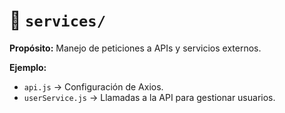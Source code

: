 # 📁 `services/`

**Propósito:**
Manejo de peticiones a APIs y servicios externos.

**Ejemplo:**

- `api.js` → Configuración de Axios.
- `userService.js` → Llamadas a la API para gestionar usuarios.
